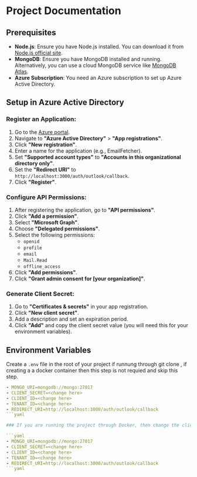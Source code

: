 # Project Documentation

## Prerequisites

- **Node.js**: Ensure you have Node.js installed. You can download it from [Node.js official site](https://nodejs.org/).
- **MongoDB**: Ensure you have MongoDB installed and running. Alternatively, you can use a cloud MongoDB service like [MongoDB Atlas](https://www.mongodb.com/cloud/atlas).
- **Azure Subscription**: You need an Azure subscription to set up Azure Active Directory.

## Setup in Azure Active Directory

### Register an Application:

1. Go to the [Azure portal](https://portal.azure.com/).
2. Navigate to **"Azure Active Directory"** > **"App registrations"**.
3. Click **"New registration"**.
4. Enter a name for the application (e.g., EmailFetcher).
5. Set **"Supported account types"** to **"Accounts in this organizational directory only"**.
6. Set the **"Redirect URI"** to `http://localhost:3000/auth/outlook/callback`.
7. Click **"Register"**.

### Configure API Permissions:

1. After registering the application, go to **"API permissions"**.
2. Click **"Add a permission"**.
3. Select **"Microsoft Graph"**.
4. Choose **"Delegated permissions"**.
5. Select the following permissions:
    - `openid`
    - `profile`
    - `email`
    - `Mail.Read`
    - `offline_access`
6. Click **"Add permissions"**.
7. Click **"Grant admin consent for [your organization]"**.

### Generate Client Secret:

1. Go to **"Certificates & secrets"** in your app registration.
2. Click **"New client secret"**.
3. Add a description and set an expiration period.
4. Click **"Add"** and copy the client secret value (you will need this for your environment variables).

## Environment Variables

Create a `.env` file in the root of your project if runnung through git clone , if creating a a docker container then this step is not requied and skip this step.


```yaml
- MONGO_URI=mongodb://mongo:27017
- CLIENT_SECRET=<change here>
- CLIENT_ID=<change here>
- TENANT_ID=<change here>
- REDIRECT_URI=http://localhost:3000/auth/outlook/callback
```yaml

### If you are running the project through Docker, then change the client secret, client ID, and Tenant ID in the `docker-compose.yml` file. Example given below : (the `MONGO_URI` and `Redirect URL` should not be changed):

```yaml
- MONGO_URI=mongodb://mongo:27017
- CLIENT_SECRET=<change here>
- CLIENT_ID=<change here>
- TENANT_ID=<change here>
- REDIRECT_URI=http://localhost:3000/auth/outlook/callback
```yaml

